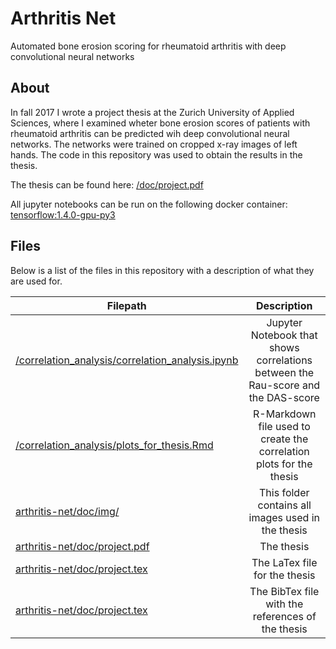 # Arthritis Net
Automated bone erosion scoring for rheumatoid arthritis with deep convolutional neural networks

## About
In fall 2017 I wrote a project thesis at the Zurich University of Applied Sciences, where I examined wheter bone erosion scores of patients with rheumatoid arthritis can be predicted wih deep convolutional neural networks. The networks were trained on cropped x-ray images of left hands. The code in this repository was used to obtain the results in the thesis.

The thesis can be found here: [/doc/project.pdf](../master/doc/project.pdf)

All jupyter notebooks can be run on the following docker container: [tensorflow:1.4.0-gpu-py3](https://gcr.io/tensorflow/tensorflow:1.4.0-gpu-py3)

## Files
Below is a list of the files in this repository with a description of what they are used for.

| Filepath                                                    | Description   |
| ----------------------------------------------------------- |:-------------:|
| [/correlation_analysis/correlation_analysis.ipynb](../master/correlation_analysis/correlation_analysis.ipynb)     | Jupyter Notebook that shows correlations between the Rau-score and the DAS-score |
| [/correlation_analysis/plots_for_thesis.Rmd](../master/correlation_analysis/plots_for_thesis.Rmd)     | R-Markdown file used to create the correlation plots for the thesis |
| [arthritis-net/doc/img/](../master/doc/img/)     | This folder contains all images used in the thesis |
| [arthritis-net/doc/project.pdf](../master/doc/project.pdf)     | The thesis |
| [arthritis-net/doc/project.tex](../master/doc/project.tex)     | The LaTex file for the thesis|
| [arthritis-net/doc/project.tex](../master/doc/project.tex)     | The BibTex file with the references of the thesis|


 
